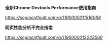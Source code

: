 **全新Chrome Devtools Performance使用指南**

*https://segmentfault.com/a/1190000011516068*



**网页性能分析不完全指南**

*https://segmentfault.com/a/1190000012243560*

